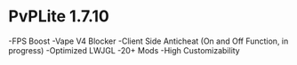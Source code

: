 # PvPLite 1.7.10

-FPS Boost
-Vape V4 Blocker
-Client Side Anticheat (On and Off Function, in progress)
-Optimized LWJGL
-20+ Mods
-High Customizability